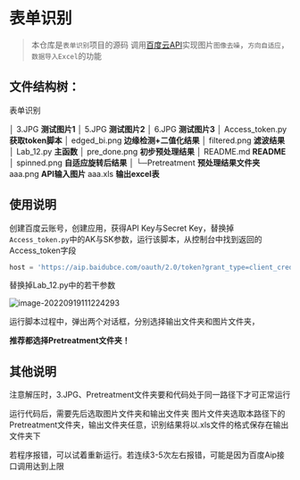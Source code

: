 # 表单识别

> 本仓库是`表单识别`项目的源码
> 调用[百度云API](https://cloud.baidu.com/)实现图片`图像去噪`，`方向自适应`，`数据导入Excel`的功能

## 文件结构树：

表单识别

│  3.JPG  **测试图片1**
│  5.JPG  **测试图片2**
│  6.JPG  **测试图片3**
│  Access_token.py  **获取token脚本**
│  edged_bi.png **边缘检测+二值化结果**
│  filtered.png	**滤波结果**
│  Lab_12.py **主函数**
│  pre_done.png **初步预处理结果**
│  README.md **README**
│  spinned.png **自适应旋转后结果**
│
└─Pretreatment **预处理结果文件夹**
        aaa.png **API输入图片**
        aaa.xls **输出excel表**

## 使用说明

创建百度云账号，创建应用，获得API Key与Secret Key，替换掉`Access_token.py`中的AK与SK参数，运行该脚本，从控制台中找到返回的Access_token字段

```python
host = 'https://aip.baidubce.com/oauth/2.0/token?grant_type=client_credentials&client_id=【AK】&client_secret=【SK】'
```



替换掉Lab_12.py中的若干参数

![image-20220919111224293](https://s2.loli.net/2022/09/19/cebviOgXyAUJ9rN.png)



运行脚本过程中，弹出两个对话框，分别选择输出文件夹和图片文件夹，

**推荐都选择Pretreatment文件夹！**



## 其他说明

注意解压时，3.JPG、Pretreatment文件夹要和代码处于同一路径下才可正常运行

运行代码后，需要先后选取图片文件夹和输出文件夹
图片文件夹选取本路径下的Pretreatment文件夹，输出文件夹任意，识别结果将以.xls文件的格式保存在输出文件夹下

若程序报错，可以试着重新运行。若连续3-5次左右报错，可能是因为百度Aip接口调用达到上限
